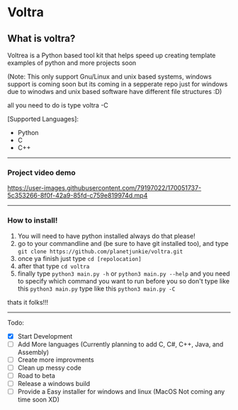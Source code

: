 # Voltra

## What is voltra?

Voltrea is a Python based tool kit that helps speed up creating template examples of python and more projects soon

(Note: This only support Gnu/Linux and unix based systems, windows support is coming soon but its coming in a sepperate repo just for windows due to winodws and unix based software have different file structures :D)

all you need to do is type voltra -C 

[Supported Languages]:
- Python
- C
- C++


---
### Project video demo


https://user-images.githubusercontent.com/79197022/170051737-5c353266-8f0f-42a9-85fd-c759e819974d.mp4

---

### How to install!

1. You will need to have python installed always do that please!
2. go to your commandline and (be sure to have git installed too), and type `git clone https://github.com/planetjunkie/voltra.git`
3. once ya finish just type `cd [repolocation]`
4. after that type `cd voltra`
5. finally type `python3 main.py -h` or `python3 main.py --help` and you need to specify which command you want to run before you so don't type like this `python3 main.py` type like this `python3 main.py -C`

thats it folks!!!

---

Todo:
- [x] Start Development
- [ ] Add More languages (Currently planning to add C, C#, C++, Java, and Assembly)
- [ ] Create more improvments
- [ ] Clean up messy code
- [ ] Road to beta
- [ ] Release a windows build
- [ ] Provide a Easy installer for windows and linux (MacOS Not coming any time soon XD)
